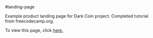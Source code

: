 #landing-page

Example product landing page for Dark Coin project. Completed tutorial from freecodecamp.org.

To view this page, click <a href=https://elborracho420.github.io/free-code-camp-progress/landing-page/index.html title="Test Landing"> here.</a>